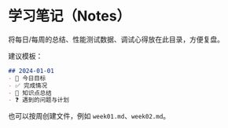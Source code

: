 # 学习笔记（Notes）

将每日/每周的总结、性能测试数据、调试心得放在此目录，方便复盘。

建议模板：

```markdown
## 2024-01-01
- 🎯 今日目标
- ✅ 完成情况
- 🧠 知识点总结
- ❓ 遇到的问题与计划
```

也可以按周创建文件，例如 `week01.md`、`week02.md`。
